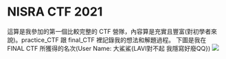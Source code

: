 # NISRA CTF 2021
這算是我參加的第一個比較完整的 CTF 營隊，內容算是充實且豐富(對初學者來說)。practice_CTF 跟 final_CTF 裡記錄我的想法和解題過程。
下圖是我在 FINAL CTF 所獲得的名次(User Name: 大鯊鯊{LAVI對不起 我隱寫好廢QQ})
![](https://github.com/Sharkkcode/NISRA_CTF_2021_writeups/final_ctf_scoreboard.png)